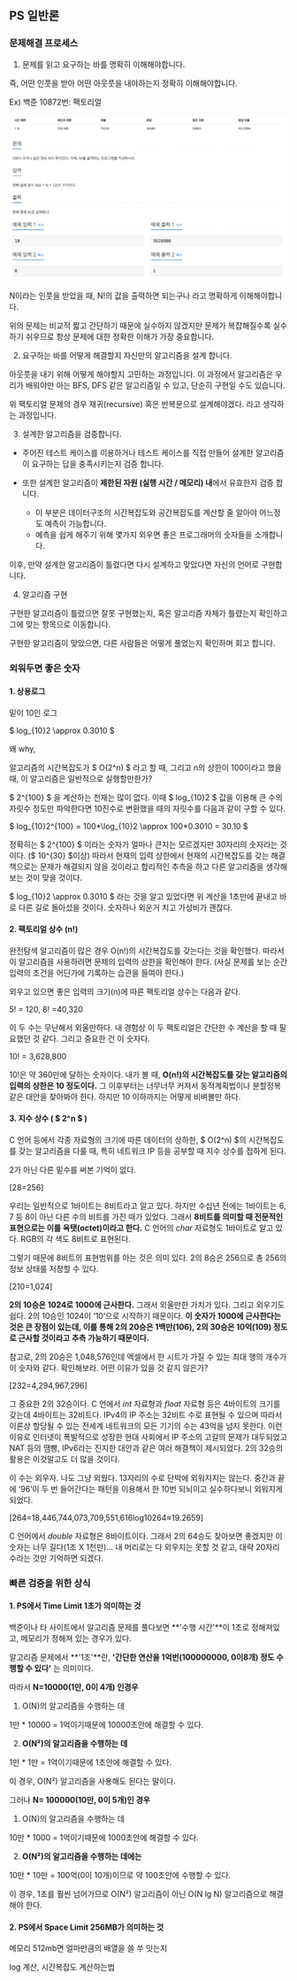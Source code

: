 ## PS 일반론

### 문제해결 프로세스

1. 문제를 읽고 요구하는 바를 명확히 이해해야합니다.

즉, 어떤 인풋을 받아 어떤 아웃풋을 내야하는지 정확히 이해해야합니다.

Ex) 백준 10872번: 팩토리얼

![image-20210721141623670](images/image-20210721141623670.png)

N이라는 인풋을 받았을 때, N!의 값을 출력하면 되는구나 라고 명확하게 이해해야합니다.

위의 문제는 비교적 짧고 간단하기 때문에 실수하지 않겠지만 문제가 복잡해질수록 실수하기 쉬우므로 항상 문제에 대한 정확한 이해가 가장 중요합니다.





2. 요구하는 바를 어떻게 해결할지 자신만의 알고리즘을 설계 합니다.

아웃풋을 내기 위해 어떻게 해야할지 고민하는 과정입니다. 이 과정에서 알고리즘은 우리가 배워야만 아는 BFS, DFS 같은 알고리즘일 수 있고, 단순히 구현일 수도 있습니다. 

위 팩토리얼 문제의 경우 재귀(recursive) 혹은 반복문으로 설계해야겠다. 라고 생각하는 과정입니다.





3. 설계한 알고리즘을 검증합니다.

- 주어진 테스트 케이스를 이용하거나 테스트 케이스를 직접 만들어 설계한 알고리즘이 요구하는 답을 충족시키는지 검증 합니다.

- 또한 설계한 알고리즘이 **제한된 자원 (실행 시간 / 메모리) 내**에서 유효한지 검증 합니다.
  - 이 부분은 데이터구조의 시간복잡도와 공간복잡도를 계산할 줄 알아야 어느정도 예측이 가능합니다.
  - 예측을 쉽게 해주기 위해 몇가지 외우면 좋은 프로그래머의 숫자들을 소개합니다.



이후, 만약 설계한 알고리즘이 틀렸다면 다시 설계하고 맞았다면 자신의 언어로 구현합니다.



4. 알고리즘 구현

구현한 알고리즘이 틀렸으면 잘못 구현했는지, 혹은 알고리즘 자체가 틀렸는지 확인하고 그에 맞는 항목으로 이동합니다.

구현한 알고리즘이 맞았으면, 다른 사람들은 어떻게 풀었는지 확인하며 회고 합니다.





### 외워두면 좋은 숫자

#### 1. 상용로그

밑이 10인 로그

$ log_{10}2 \approx 0.3010 $



왜 why, 

알고리즘의 시간복잡도가 $ O(2^n) $ 라고 할 때, 그리고 n의 상한이 100이라고 했을 때, 이 알고리즘은 일반적으로 실행할만한가? 



$ 2^{100} $ 을 계산하는 천재는 많이 없다. 이때 $ log_{10}2 $ 값을 이용해 큰 수의 자릿수 정도만 파악한다면 10진수로 변환했을 때의 자릿수를 다음과 같이 구할 수 있다.



$ log\_{10}2^{100} = 100\*\log_{10}2 \approx 100*0.3010 = 30.10 $



정확히는 $ 2^{100} $ 이라는 숫자가 얼마나 큰지는 모르겠지만  30자리의 숫자라는 것이다. ($ 10^{30} $이상) 따라서 현재의 입력 상한에서 현재의 시간복잡도를 갖는 해결책으로는 문제가 해결되지 않을 것이라고 합리적인 추측을 하고 다른 알고리즘을 생각해보는 것이 맞을 것이다.

$ log_{10}2 \approx 0.3010 $ 라는 것을 알고 있었다면 위 계산을 1초만에 끝내고 바로 다른 길로 돌아섰을 것이다. 숫자하나 외운거 치고 가성비가 괜찮다.





#### 2. 팩토리얼 상수 (n!)

완전탐색 알고리즘이 많은 경우 O(n!)의 시간복잡도를 갖는다는 것을 확인했다. 따라서 이 알고리즘을 사용하려면 문제의 입력의 상한을 확인해야 한다. (사실 문제를 보는 순간 입력의 조건을 어딘가에 기록하는 습관을 들여야 한다.)

외우고 있으면 좋은 입력의 크기(n)에 따른 팩토리얼 상수는 다음과 같다.

5! = 120,   8! =40,320

이 두 수는 무난해서 외울만하다. 내 경험상 이 두 팩토리얼은 간단한 수 계산을 할 때 필요했던 것 같다. 그리고 중요한 건 이 숫자다.



10! = 3,628,800



10!은 약 360만에 달하는 숫자이다. 내가 볼 때, **O(n!)의 시간복잡도를 갖는 알고리즘의 입력의 상한은 10 정도이다.** 그 이후부터는 너무너무 커져서 동적계획법이나 분할정복 같은 대안을 찾아봐야 한다. 하지만 10 이하까지는 어떻게 비벼볼만 하다.





#### 3. 지수 상수 ( $ 2^n $ )

C 언어 등에서 각종 자료형의 크기에 따른 데이터의 상하한, $ O(2^n) $의 시간복잡도를 갖는 알고리즘을 다룰 때, 특히 네트워크 IP 등을 공부할 때 지수 상수를 접하게 된다.

 2가 아닌 다른 밑수를 써본 기억이 없다.



[28=256]

우리는 일반적으로 1바이트는 8비트라고 알고 있다. 하지만 수십년 전에는 1바이트는 6, 7 등 8이 아닌 다른 수의 비트를 가진 때가 있었다. 그래서 **8비트를 의미할 때 전문적인 표현으로는 이를 옥탯(octet)이라고 한다.** C 언어의 *char* 자료형도 1바이트로 알고 있다. RGB의 각 색도 8비트로 표현된다.

그렇기 때문에 8비트의 표현범위를 아는 것은 의미 있다. 2의 8승은 256으로 총 256의 정보 상태를 저장할 수 있다.



[210=1,024]

**2의 10승은 1024로 1000에 근사한다.** 그래서 외울만한 가치가 있다. 그리고 외우기도 쉽다. 2의 10승인 1024이 ‘10’으로 시작하기 때문이다. **이 숫자가 1000에 근사한다는 것은 큰 장점이 있는데, 이를 통해 2의 20승은 1백만(106), 2의 30승은 10억(109) 정도로 근사할 것이라고 추측 가능하기 때문이다.**

참고로, 2의 20승은 1,048,576인데 엑셀에서 한 시트가 가질 수 있는 최대 행의 개수가 이 숫자와 같다. 확인해보라. 어떤 이유가 있을 것 같지 않은가?



[232=4,294,967,296]

그 중요한 2의 32승이다. C 언에서 *int* 자료형과 *float* 자료형 등은 4바이트의 크기를 갖는데 4바이트는 32비트다. IPv4의 IP 주소는 32비트 수로 표현될 수 있으며 따라서 이론상 할당될 수 있는 전세계 네트워크의 모든 기기의 수는 43억을 넘지 못한다. 이런 이유로 인터넷이 폭발적으로 성장한 현대 사회에서 IP 주소의 고갈의 문제가 대두되었고 NAT 등의 땜빵, IPv6라는 진지한 대안과 같은 여러 해결책이 제시되었다. 2의 32승의 활용은 이것말고도 더 많을 것이다.

이 수는 외우자. 나도 그냥 외웠다. 13자리의 수로 단박에 외워지지는 않는다. 중간과 끝에 ‘96’이 두 번 들어간다는 패턴을 이용해서 한 10번 되뇌이고 실수하다보니 외워지게 되었다.

[264=18,446,744,073,709,551,616log10264≈19.2659]

C 언어에서 *double* 자료형은 8바이트이다. 그래서 2의 64승도 찾아보면 좋겠지만 이 숫자는 너무 길다(1조 X 1천만)… 내 머리로는 다 외우지는 못할 것 같고, 대략 20자리 수라는 것만 기억하면 되겠다.





### 빠른 검증을 위한 상식

#### 1. PS에서 Time Limit 1초가 의미하는 것

백준이나 타 사이트에서 알고리즘 문제를 풀다보면 **'수행 시간'**이 1초로 정해져있고, 메모리가 정해져 있는 경우가 있다.

알고리즘 문제에서 **'1초'**란, **'간단한 연산을 1억번(100000000, 0이8개) 정도 수행할 수 있다'** 는 의미이다.

따라서 **N=10000(1만, 0이 4개) 인경우** 

1) O(N)의 알고리즘을 수행하는 데 

1만 * 10000 = 1억이기때문에 10000초안에 해결할 수 있다.

2) **O(N²)의 알고리즘을 수행하는 데** 

1만 * 1만 = 1억이기때문에 1초안에 해결할 수 있다.

이 경우, O(N²) 알고리즘을 사용해도 된다는 말이다.

 

그러나 **N= 100000(10만, 0이 5개)인 경우**

1) O(N)의 알고리즘을 수행하는 데 

10만 * 1000 = 1억이기때문에 1000초안에 해결할 수 있다.

2) **O(N²)의 알고리즘을 수행하는 데에는**

10만 * 10만 = 100억(0이 10개)이므로 약 100초안에 수행할 수 있다. 

이 경우, 1초를 훨씬 넘어가므로 O(N²) 알고리즘이 아닌 O(N lg N) 알고리즘으로 해결해야 한다.





#### 2. PS에서 Space Limit 256MB가 의미하는 것



메모리 512mb면 얼마만큼의 배열을 쓸 쑤 잇는지

log 계산, 시간복잡도 계산하는법

